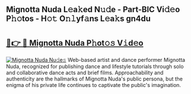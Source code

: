 ## Mignotta Nuda L𝚎a𝚔ed N𝚞𝚍e - Part-BlC Vi𝚍𝚎o P𝚑𝚘tos - H𝚘𝚝 O𝚗𝚕yf𝚊ns L𝚎a𝚔s gn4du

# <h2><a href="http://kf8bjnd.oniu.top/?m=Mignotta+Nuda">🔗👉 🔴 Mignotta Nuda P𝚑ot𝚘𝚜 V𝚒d𝚎o</a></h2>

[![Mignotta Nuda Nu𝚍e𝚜](https://i.imgur.com/0qMVB7G.gif)](http://kf8bjnd.oniu.top/?m=Mignotta+Nuda)
Web-based artist and dance performer Mignotta Nuda, recognized for publishing dance and lifestyle tutorials through solo and collaborative dance acts and brief films. Approachability and authenticity are the hallmarks of Mignotta Nuda's public persona, but the enigma of his private life continues to captivate the public's imagination.  
